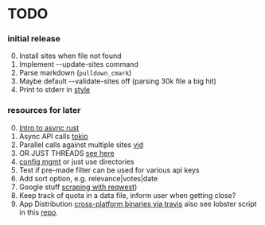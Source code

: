 # TODO

### initial release
0. Install sites when file not found
0. Implement --update-sites command
3. Parse markdown (`pulldown_cmark`)
4. Maybe default --validate-sites off (parsing 30k file a big hit)
5. Print to stderr in [style](https://github.com/BurntSushi/termcolor)

### resources for later
0. [Intro to async rust](http://jamesmcm.github.io/blog/2020/05/06/a-practical-introduction-to-async-programming-in-rust/)
1. Async API calls [tokio](https://stackoverflow.com/a/57770687)
2. Parallel calls against multiple sites [vid](https://www.youtube.com/watch?v=O-LagKc0MPA)
0. OR JUST THREADS [see here](https://rust-lang.github.io/async-book/01_getting_started/02_why_async.html)
3. [config mgmt](https://github.com/rust-cli/confy) or just use directories
4. Test if pre-made filter can be used for various api keys
5. Add sort option, e.g. relevance|votes|date
6. Google stuff [scraping with reqwest](https://rust-lang-nursery.github.io/rust-cookbook/web/scraping.html))
8. Keep track of quota in a data file, inform user when getting close?
7. App Distribution
   [cross-platform binaries via travis](https://github.com/rustwasm/wasm-pack/blob/51e6351c28fbd40745719e6d4a7bf26dadd30c85/.travis.yml#L74-L91)
   also see lobster script in this [repo](https://git.sr.ht/~wezm/lobsters).
